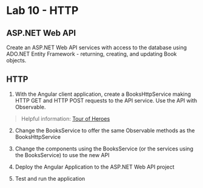 # Lab 10 - HTTP

## ASP.NET Web API

Create an ASP.NET Web API services with access to the database using ADO.NET Entity Framework - returning, creating, and updating Book objects.

## HTTP

1. With the Angular client application, create a BooksHttpService making HTTP GET and HTTP POST requests to the API service. Use the API with Observable.

> Helpful information: [Tour of Heroes](https://embed.plnkr.co/?show=preview)

2. Change the BooksService to offer the same Observable methods as the BooksHttpService

3. Change the components using the BooksService (or the services using the BooksService) to use the new API

4. Deploy the Angular Application to the ASP.NET Web API project

5. Test and run the application